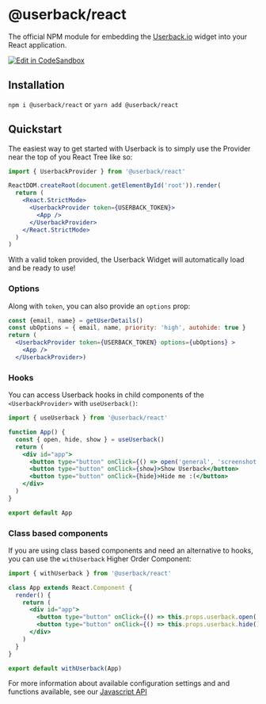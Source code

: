 # @userback/react
The official NPM module for embedding the [Userback.io](https://userback.io) widget into your React application.

[![Edit in CodeSandbox](https://assets.codesandbox.io/github/button-edit-lime.svg)](https://codesandbox.io/p/sandbox/userback-react-example-yl9q7z)

## Installation
`npm i @userback/react` or `yarn add @userback/react`

## Quickstart
The easiest way to get started with Userback is to simply use the Provider near the top of you React Tree like so:
 
``` jsx
import { UserbackProvider } from '@userback/react'

ReactDOM.createRoot(document.getElementById('root')).render(
  return (
    <React.StrictMode>
      <UserbackProvider token={USERBACK_TOKEN}>
        <App />
      </UserbackProvider>
    </React.StrictMode>
  )
)
```

With a valid token provided, the Userback Widget will automatically load and be ready to use!

### Options
Along with `token`, you can also provide an `options` prop:

``` jsx
const {email, name} = getUserDetails()
const ubOptions = { email, name, priority: 'high', autohide: true }
return (
  <UserbackProvider token={USERBACK_TOKEN} options={ubOptions} >
    <App />
  </UserbackProvider>)
```


### Hooks
You can access Userback hooks in child components of the `<UserbackProvider>` with `useUserback()`:

``` jsx
import { useUserback } from '@userback/react'

function App() {
  const { open, hide, show } = useUserback()
  return (
    <div id="app">
      <button type="button" onClick={() => open('general', 'screenshot')}>Take a screenshot</button>
      <button type="button" onClick={show}>Show Userback</button>
      <button type="button" onClick={hide}>Hide me :(</button>
    </div>
  )
}

export default App
```

### Class based components
If you are using class based components and need an alternative to hooks, you can use the `withUserback` Higher Order Component:

``` jsx
import { withUserback } from '@userback/react'

class App extends React.Component {
  render() {
    return (
      <div id="app">
        <button type="button" onClick={() => this.props.userback.open('general', 'screenshot')}>Take a screenshot</button>
        <button type="button" onClick={() => this.props.userback.hide()}>Hide me :(</button>
      </div>
    )
  }
}

export default withUserback(App)
```


For more information about available configuration settings and and functions available, see our [Javascript API](https://support.userback.io/en/articles/5209252-javascript-api)
